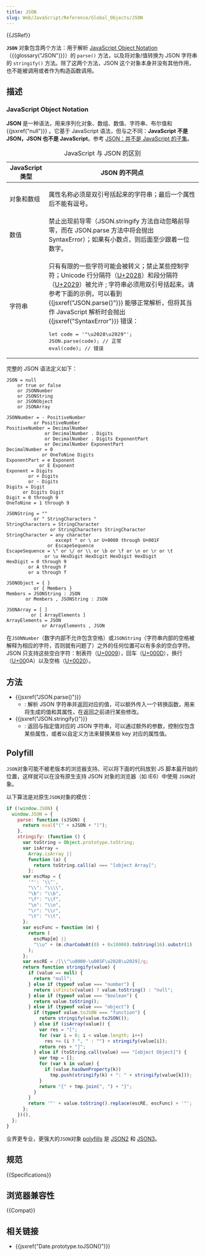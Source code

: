 ```yaml
---
title: JSON
slug: Web/JavaScript/Reference/Global_Objects/JSON
---
```


{{JSRef}}

**`JSON`** 对象包含两个方法：用于解析 [JavaScript Object Notation](https://json.org/)（{{glossary("JSON")}}）的 `parse()` 方法，以及将对象/值转换为 JSON 字符串的 `stringify()` 方法。除了这两个方法，JSON 这个对象本身并没有其他作用，也不能被调用或者作为构造函数调用。

## 描述

### JavaScript Object Notation

**JSON** 是一种语法，用来序列化对象、数组、数值、字符串、布尔值和 {{jsxref("null")}} 。它基于 JavaScript 语法，但与之不同：**JavaScript 不是 JSON，JSON 也不是 JavaScript**。参考 [JSON：并不是 JavaScript 的子集](http://timelessrepo.com/json-isnt-a-javascript-subset)。

<table>
 <caption>JavaScript 与 JSON 的区别</caption>
 <thead>
  <tr>
   <th scope="col">JavaScript 类型</th>
   <th scope="col">JSON 的不同点</th>
  </tr>
 </thead>
 <tbody>
  <tr>
   <td>对象和数组</td>
   <td>
    <p>属性名称必须是双引号括起来的字符串；最后一个属性后不能有逗号。</p>
   </td>
  </tr>
  <tr>
   <td>数值</td>
   <td>禁止出现前导零（JSON.stringify 方法自动忽略前导零，而在 JSON.parse 方法中将会抛出 SyntaxError）；如果有小数点，则后面至少跟着一位数字。</td>
  </tr>
  <tr>
   <td>字符串</td>
   <td>
    <p>只有有限的一些字符可能会被转义；禁止某些控制字符；Unicode 行分隔符（<a href="http://unicode-table.com/cn/2028/">U+2028</a>）和段分隔符（<a href="http://unicode-table.com/cn/2029/">U+2029</a>）被允许 ; 字符串必须用双引号括起来。请参考下面的示例，可以看到 {{jsxref("JSON.parse()")}} 能够正常解析，但将其当作 JavaScript 解析时会抛出 {{jsxref("SyntaxError")}} 错误：</p>

  <pre class="brush: js">
let code = '"\u2028\u2029"';
JSON.parse(code); // 正常
eval(code); // 错误
</pre>
   </td>
  </tr>
 </tbody>
</table>

完整的 JSON 语法定义如下：

```plain
JSON = null
    or true or false
    or JSONNumber
    or JSONString
    or JSONObject
    or JSONArray

JSONNumber = - PositiveNumber
          or PositiveNumber
PositiveNumber = DecimalNumber
              or DecimalNumber . Digits
              or DecimalNumber . Digits ExponentPart
              or DecimalNumber ExponentPart
DecimalNumber = 0
             or OneToNine Digits
ExponentPart = e Exponent
            or E Exponent
Exponent = Digits
        or + Digits
        or - Digits
Digits = Digit
      or Digits Digit
Digit = 0 through 9
OneToNine = 1 through 9

JSONString = ""
          or " StringCharacters "
StringCharacters = StringCharacter
                or StringCharacters StringCharacter
StringCharacter = any character
                  except " or \ or U+0000 through U+001F
               or EscapeSequence
EscapeSequence = \" or \/ or \\ or \b or \f or \n or \r or \t
              or \u HexDigit HexDigit HexDigit HexDigit
HexDigit = 0 through 9
        or A through F
        or a through f

JSONObject = { }
          or { Members }
Members = JSONString : JSON
       or Members , JSONString : JSON

JSONArray = [ ]
         or [ ArrayElements ]
ArrayElements = JSON
             or ArrayElements , JSON
```

在`JSONNumber`（数字内部不允许包含空格）或`JSONString`（字符串内部的空格被解释为相应的字符，否则就有问题了）之外的任何位置可以有多余的空白字符。JSON 只支持这些空白字符：制表符（[U+0009](http://unicode-table.com/en/0009/)），回车（[U+000D](http://unicode-table.com/en/000D/)），换行（[U+00](http://unicode-table.com/en/0020/)0A）以及空格（[U+0020](http://unicode-table.com/en/0020/)）。

## 方法

- {{jsxref("JSON.parse()")}}
  - : 解析 JSON 字符串并返回对应的值，可以额外传入一个转换函数，用来将生成的值和其属性，在返回之前进行某些修改。
- {{jsxref("JSON.stringify()")}}
  - : 返回与指定值对应的 JSON 字符串，可以通过额外的参数，控制仅包含某些属性，或者以自定义方法来替换某些 key 对应的属性值。

## Polyfill

`JSON`对象可能不被老版本的浏览器支持。可以将下面的代码放到 JS 脚本最开始的位置，这样就可以在没有原生支持 JSON 对象的浏览器（如 IE6）中使用 `JSON`对象。

以下算法是对原生`JSON`对象的模仿：

```js
if (!window.JSON) {
  window.JSON = {
    parse: function (sJSON) {
      return eval("(" + sJSON + ")");
    },
    stringify: (function () {
      var toString = Object.prototype.toString;
      var isArray =
        Array.isArray ||
        function (a) {
          return toString.call(a) === "[object Array]";
        };
      var escMap = {
        '"': '\\"',
        "\\": "\\\\",
        "\b": "\\b",
        "\f": "\\f",
        "\n": "\\n",
        "\r": "\\r",
        "\t": "\\t",
      };
      var escFunc = function (m) {
        return (
          escMap[m] ||
          "\\u" + (m.charCodeAt(0) + 0x10000).toString(16).substr(1)
        );
      };
      var escRE = /[\\"\u0000-\u001F\u2028\u2029]/g;
      return function stringify(value) {
        if (value == null) {
          return "null";
        } else if (typeof value === "number") {
          return isFinite(value) ? value.toString() : "null";
        } else if (typeof value === "boolean") {
          return value.toString();
        } else if (typeof value === "object") {
          if (typeof value.toJSON === "function") {
            return stringify(value.toJSON());
          } else if (isArray(value)) {
            var res = "[";
            for (var i = 0; i < value.length; i++)
              res += (i ? ", " : "") + stringify(value[i]);
            return res + "]";
          } else if (toString.call(value) === "[object Object]") {
            var tmp = [];
            for (var k in value) {
              if (value.hasOwnProperty(k))
                tmp.push(stringify(k) + ": " + stringify(value[k]));
            }
            return "{" + tmp.join(", ") + "}";
          }
        }
        return '"' + value.toString().replace(escRE, escFunc) + '"';
      };
    })(),
  };
}
```

业界更专业，更强大的`JSON`对象 [polyfills](http://remysharp.com/2010/10/08/what-is-a-polyfill/) 是 [JSON2](https://github.com/douglascrockford/JSON-js) 和 [JSON3](http://bestiejs.github.com/json3)。

## 规范

{{Specifications}}

## 浏览器兼容性

{{Compat}}

## 相关链接

- {{jsxref("Date.prototype.toJSON()")}}

